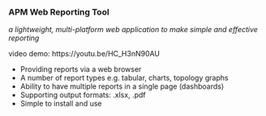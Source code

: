 <h3>APM Web Reporting Tool</h3>
<i>a lightweight, multi-platform web application to make simple and effective reporting</i>

<p>video demo: https://youtu.be/HC_H3nN90AU</p>

- Providing reports via a web browser
- A number of report types e.g. tabular, charts, topology graphs
- Ability to have multiple reports in a single page (dashboards)
- Supporting output formats: .xlsx, .pdf
- Simple to install and use


